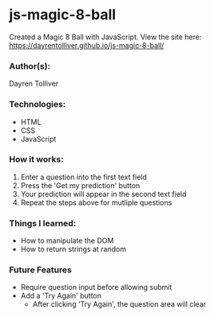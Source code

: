 # js-magic-8-ball
Created a Magic 8 Ball with JavaScript.
View the site here: https://dayrentolliver.github.io/js-magic-8-ball/

### Author(s):
Dayren Tolliver

### Technologies:
* HTML
* CSS
* JavaScript

### How it works:
1. Enter a question into the first text field
2. Press the 'Get my prediction' button
3. Your prediction will appear in the second text field
4. Repeat the steps above for mutliple questions

### Things I learned:
* How to manipulate the DOM
* How to return strings at random

### Future Features
* Require question input before allowing submit
* Add a 'Try Again' button
  * After clicking 'Try Again', the question area will clear
